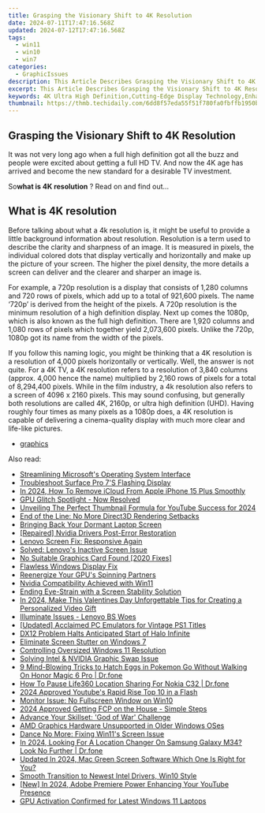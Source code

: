 ```yaml
---
title: Grasping the Visionary Shift to 4K Resolution
date: 2024-07-11T17:47:16.568Z
updated: 2024-07-12T17:47:16.568Z
tags:
  - win11
  - win10
  - win7
categories:
  - GraphicIssues
description: This Article Describes Grasping the Visionary Shift to 4K Resolution
excerpt: This Article Describes Grasping the Visionary Shift to 4K Resolution
keywords: 4K Ultra High Definition,Cutting-Edge Display Technology,Enhanced Viewing Experience with 4K,Future of Television Resolution,High-Definition Content for 4K TVs,Upgrading to Higher Screen Resolution,Transition to Digital Cinema's New Standard
thumbnail: https://thmb.techidaily.com/6dd8f57eda55f51f780fa0fbffb1950bf2ad081249b06af69891f71aad7773d2.jpg
---
```


## Grasping the Visionary Shift to 4K Resolution

 It was not very long ago when a full high definition got all the buzz and people were excited about getting a full HD TV. And now the 4K age has arrived and become the new standard for a desirable TV investment.

 So**what is 4K resolution** ? Read on and find out…

## What is 4K resolution

 Before talking about what a 4k resolution is, it might be useful to provide a little background information about resolution. Resolution is a term used to describe the clarity and sharpness of an image. It is measured in pixels, the individual colored dots that display vertically and horizontally and make up the picture of your screen. The higher the pixel density, the more details a screen can deliver and the clearer and sharper an image is.

 For example, a 720p resolution is a display that consists of 1,280 columns and 720 rows of pixels, which add up to a total of 921,600 pixels. The name ‘720p’ is derived from the height of the pixels. A 720p resolution is the minimum resolution of a high definition display. Next up comes the 1080p, which is also known as the full high definition. There are 1,920 columns and 1,080 rows of pixels which together yield 2,073,600 pixels. Unlike the 720p, 1080p got its name from the width of the pixels.

 If you follow this naming logic, you might be thinking that a 4K resolution is a resolution of 4,000 pixels horizontally or vertically. Well, the answer is not quite. For a 4K TV, a 4K resolution refers to a resolution of 3,840 columns (approx. 4,000 hence the name) multiplied by 2,160 rows of pixels for a total of 8,294,400 pixels. While in the film industry, a 4k resolution also refers to a screen of 4096 x 2160 pixels. This may sound confusing, but generally both resolutions are called 4K, 2160p, or ultra high definition (UHD). Having roughly four times as many pixels as a 1080p does, a 4K resolution is capable of delivering a cinema-quality display with much more clear and life-like pictures.

* [graphics](https://tools.techidaily.com/drivereasy/download/)

<ins class="adsbygoogle"
     style="display:block"
     data-ad-format="autorelaxed"
     data-ad-client="ca-pub-7571918770474297"
     data-ad-slot="1223367746"></ins>



<ins class="adsbygoogle"
     style="display:block"
     data-ad-client="ca-pub-7571918770474297"
     data-ad-slot="8358498916"
     data-ad-format="auto"
     data-full-width-responsive="true"></ins>



<span class="atpl-alsoreadstyle">Also read:</span>
<div><ul>
<li><a href="https://graphic-issues.techidaily.com/streamlining-microsofts-operating-system-interface/"><u>Streamlining Microsoft's Operating System Interface</u></a></li>
<li><a href="https://graphic-issues.techidaily.com/troubleshoot-surface-pro-7s-flashing-display/"><u>Troubleshoot Surface Pro 7'S Flashing Display</u></a></li>
<li><a href="https://activate-lock.techidaily.com/in-2024-how-to-remove-icloud-from-apple-iphone-15-plus-smoothly-by-drfone-ios/"><u>In 2024, How To Remove iCloud From Apple iPhone 15 Plus Smoothly</u></a></li>
<li><a href="https://graphic-issues.techidaily.com/gpu-glitch-spotlight-now-resolved/"><u>GPU Glitch Spotlight - Now Resolved</u></a></li>
<li><a href="https://facebook-video-footage.techidaily.com/unveiling-the-perfect-thumbnail-formula-for-youtube-success-for-2024/"><u>Unveiling The Perfect Thumbnail Formula for YouTube Success for 2024</u></a></li>
<li><a href="https://graphic-issues.techidaily.com/end-of-the-line-no-more-direct3d-rendering-setbacks/"><u>End of the Line: No More Direct3D Rendering Setbacks</u></a></li>
<li><a href="https://graphic-issues.techidaily.com/bringing-back-your-dormant-laptop-screen/"><u>Bringing Back Your Dormant Laptop Screen</u></a></li>
<li><a href="https://graphic-issues.techidaily.com/repaired-nvidia-drivers-post-error-restoration/"><u>[Repaired] Nvidia Drivers Post-Error Restoration</u></a></li>
<li><a href="https://graphic-issues.techidaily.com/lenovo-screen-fix-responsive-again/"><u>Lenovo Screen Fix: Responsive Again</u></a></li>
<li><a href="https://graphic-issues.techidaily.com/solved-lenovos-inactive-screen-issue/"><u>Solved: Lenovo's Inactive Screen Issue</u></a></li>
<li><a href="https://graphic-issues.techidaily.com/no-suitable-graphics-card-found-2020-fixes/"><u>No Suitable Graphics Card Found [2020 Fixes]</u></a></li>
<li><a href="https://graphic-issues.techidaily.com/flawless-windows-display-fix/"><u>Flawless Windows Display Fix</u></a></li>
<li><a href="https://graphic-issues.techidaily.com/reenergize-your-gpus-spinning-partners/"><u>Reenergize Your GPU's Spinning Partners</u></a></li>
<li><a href="https://graphic-issues.techidaily.com/nvidia-compatibility-achieved-with-win11/"><u>Nvidia Compatibility Achieved with Win11</u></a></li>
<li><a href="https://graphic-issues.techidaily.com/ending-eye-strain-with-a-screen-stability-solution/"><u>Ending Eye-Strain with a Screen Stability Solution</u></a></li>
<li><a href="https://ai-video-tools.techidaily.com/in-2024-make-this-valentines-day-unforgettable-tips-for-creating-a-personalized-video-gift/"><u>In 2024, Make This Valentines Day Unforgettable Tips for Creating a Personalized Video Gift</u></a></li>
<li><a href="https://graphic-issues.techidaily.com/illuminate-issues-lenovo-bs-woes/"><u>Illuminate Issues - Lenovo BS Woes</u></a></li>
<li><a href="https://on-screen-recording.techidaily.com/updated-acclaimed-pc-emulators-for-vintage-ps1-titles/"><u>[Updated] Acclaimed PC Emulators for Vintage PS1 Titles</u></a></li>
<li><a href="https://graphic-issues.techidaily.com/dx12-problem-halts-anticipated-start-of-halo-infinite/"><u>DX12 Problem Halts Anticipated Start of Halo Infinite</u></a></li>
<li><a href="https://graphic-issues.techidaily.com/eliminate-screen-stutter-on-windows-7/"><u>Eliminate Screen Stutter on Windows 7</u></a></li>
<li><a href="https://graphic-issues.techidaily.com/controlling-oversized-windows-11-resolution/"><u>Controlling Oversized Windows 11 Resolution</u></a></li>
<li><a href="https://graphic-issues.techidaily.com/solving-intel-and-nvidia-graphic-swap-issue/"><u>Solving Intel & NVIDIA Graphic Swap Issue</u></a></li>
<li><a href="https://pokemon-go-android.techidaily.com/9-mind-blowing-tricks-to-hatch-eggs-in-pokemon-go-without-walking-on-honor-magic-6-pro-drfone-by-drfone-virtual-android/"><u>9 Mind-Blowing Tricks to Hatch Eggs in Pokemon Go Without Walking On Honor Magic 6 Pro | Dr.fone</u></a></li>
<li><a href="https://location-social.techidaily.com/how-to-pause-life360-location-sharing-for-nokia-c32-drfone-by-drfone-virtual-android/"><u>How To Pause Life360 Location Sharing For Nokia C32 | Dr.fone</u></a></li>
<li><a href="https://facebook-video-share.techidaily.com/2024-approved-youtubes-rapid-rise-top-10-in-a-flash/"><u>2024 Approved  Youtube's Rapid Rise  Top 10 in a Flash</u></a></li>
<li><a href="https://graphic-issues.techidaily.com/monitor-issue-no-fullscreen-window-on-win10/"><u>Monitor Issue: No Fullscreen Window on Win10</u></a></li>
<li><a href="https://some-knowledge.techidaily.com/2024-approved-getting-fcp-on-the-house-simple-steps/"><u>2024 Approved  Getting FCP on the House - Simple Steps</u></a></li>
<li><a href="https://graphic-issues.techidaily.com/advance-your-skillset-god-of-war-challenge/"><u>Advance Your Skillset: 'God of War' Challenge</u></a></li>
<li><a href="https://graphic-issues.techidaily.com/amd-graphics-hardware-unsupported-in-older-windows-oses/"><u>AMD Graphics Hardware Unsupported in Older Windows OSes</u></a></li>
<li><a href="https://graphic-issues.techidaily.com/dance-no-more-fixing-win11s-screen-issue/"><u>Dance No More: Fixing Win11's Screen Issue</u></a></li>
<li><a href="https://phone-solutions.techidaily.com/in-2024-looking-for-a-location-changer-on-samsung-galaxy-m34-look-no-further-drfone-by-drfone-virtual-android/"><u>In 2024, Looking For A Location Changer On Samsung Galaxy M34? Look No Further | Dr.fone</u></a></li>
<li><a href="https://ai-video-apps.techidaily.com/updated-in-2024-mac-green-screen-software-which-one-is-right-for-you/"><u>Updated In 2024, Mac Green Screen Software Which One Is Right for You?</u></a></li>
<li><a href="https://graphic-issues.techidaily.com/smooth-transition-to-newest-intel-drivers-win10-style/"><u>Smooth Transition to Newest Intel Drivers, Win10 Style</u></a></li>
<li><a href="https://youtube-blog.techidaily.com/n-2024-adobe-premiere-power-enhancing-your-youtube-presence/"><u>[New] In 2024, Adobe Premiere Power  Enhancing Your YouTube Presence</u></a></li>
<li><a href="https://graphic-issues.techidaily.com/gpu-activation-confirmed-for-latest-windows-11-laptops/"><u>GPU Activation Confirmed for Latest Windows 11 Laptops</u></a></li>
</ul></div>

